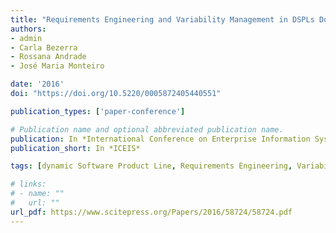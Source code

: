 ```yaml
---
title: "Requirements Engineering and Variability Management in DSPLs Domain Engineering: A Systematic Literature Review."
authors:
- admin
- Carla Bezerra
- Rossana Andrade
- José Maria Monteiro

date: '2016'
doi: "https://doi.org/10.5220/0005872405440551"

publication_types: ['paper-conference']

# Publication name and optional abbreviated publication name.
publication: In *International Conference on Enterprise Information Systems*
publication_short: In *ICEIS*

tags: [dynamic Software Product Line, Requirements Engineering, Variability Management]

# links:
# - name: ""
#   url: ""
url_pdf: https://www.scitepress.org/Papers/2016/58724/58724.pdf
---
```

